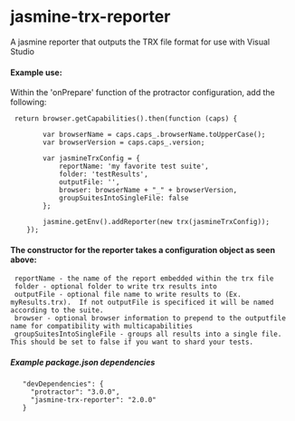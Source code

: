 # jasmine-trx-reporter
A jasmine reporter that outputs the TRX file format for use with Visual Studio


#### Example use:

Within the 'onPrepare' function of the protractor configuration, add the following:

     return browser.getCapabilities().then(function (caps) {

            var browserName = caps.caps_.browserName.toUpperCase();
            var browserVersion = caps.caps_.version;

            var jasmineTrxConfig = {
                reportName: 'my favorite test suite',
                folder: 'testResults',
                outputFile: '',
                browser: browserName + "_" + browserVersion,
                groupSuitesIntoSingleFile: false
            };

            jasmine.getEnv().addReporter(new trx(jasmineTrxConfig));
        });
 
#### The constructor for the reporter takes a configuration object as seen above:
     reportName - the name of the report embedded within the trx file
     folder - optional folder to write trx results into
     outputFile - optional file name to write results to (Ex. myResults.trx).  If not outputFile is specificed it will be named                 according to the suite.
     browser - optional browser information to prepend to the outputfile name for compatibility with multicapabilities
     groupSuitesIntoSingleFile - groups all results into a single file.  This should be set to false if you want to shard your tests.
 
 
##### Example package.json dependencies
       "devDependencies": {
         "protractor": "3.0.0",
         "jasmine-trx-reporter": "2.0.0"
       }
